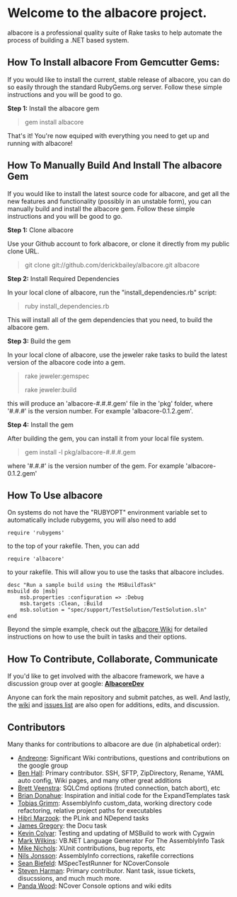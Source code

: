 # Welcome to the albacore project.

albacore is a professional quality suite of Rake tasks to help automate the process of building a .NET based system. 

## How To Install albacore From Gemcutter Gems:

If you would like to install the current, stable release of albacore, you can do so easily through the standard RubyGems.org server. Follow these simple instructions and you will be good to go.

**Step 1:** Install the albacore gem

> gem install albacore

That's it! You're now equiped with everything you need to get up and running with albacore!

## How To Manually Build And Install The albacore Gem

If you would like to install the latest source code for albacore, and get all the new features and functionality (possibly in an unstable form), you can manually build and install the albacore gem. Follow these simple instructions and you will be good to go.

**Step 1:** Clone albacore

Use your Github account to fork albacore, or clone it directly from my public clone URL.

> git clone git://github.com/derickbailey/albacore.git albacore

**Step 2:** Install Required Dependencies

In your local clone of albacore, run the "install_dependencies.rb" script:

> ruby install_dependencies.rb

This will install all of the gem dependencies that you need, to build the albacore gem.

**Step 3:** Build the gem

In your local clone of albacore, use the jeweler rake tasks to build the latest version of the albacore code into a gem.

> rake jeweler:gemspec
>
> rake jeweler:build

this will produce an 'albacore-#.#.#.gem' file in the 'pkg' folder, where '#.#.#' is the version number. For example 'albacore-0.1.2.gem'.

**Step 4:** Install the gem

After building the gem, you can install it from your local file system.

> gem install -l pkg/albacore-#.#.#.gem

where '#.#.#' is the version number of the gem. For example 'albacore-0.1.2.gem'

## How To Use albacore

On systems do not have the "RUBYOPT" environment variable set to automatically include rubygems, you will also need to add

    require 'rubygems'

to the top of your rakefile. Then, you can add

    require 'albacore'

to your rakefile. This will allow you to use the tasks that albacore includes.  

    desc "Run a sample build using the MSBuildTask"
    msbuild do |msb|
        msb.properties :configuration => :Debug
        msb.targets :Clean, :Build
        msb.solution = "spec/support/TestSolution/TestSolution.sln"
    end

Beyond the simple example, check out the [albacore Wiki](http://wiki.github.com/derickbailey/albacore) for detailed instructions on how to use the built in tasks and their options.

## How To Contribute, Collaborate, Communicate

If you'd like to get involved with the albacore framework, we have a discussion group over at google: **[AlbacoreDev](http://groups.google.com/group/albacoredev)**

Anyone can fork the main repository and submit patches, as well. And lastly, the [wiki](http://wiki.github.com/derickbailey/albacore) and [issues list](http://github.com/derickbailey/albacore/issues) are also open for additions, edits, and discussion.

## Contributors

Many thanks for contributions to albacore are due (in alphabetical order):

* [Andreone](http://github.com/Andreone): Significant Wiki contributions, questions and contributions on the google group
* [Ben Hall](http://github.com/benhall): Primary contributor. SSH, SFTP, ZipDirectory, Rename, YAML auto config, Wiki pages, and many other great additions
* [Brett Veenstra](http://github.com/brettveenstra): SQLCmd options (truted connection, batch abort), etc
* [Brian Donahue](http://github.com/briandonahue): Inspiration and initial code for the ExpandTemplates task
* [Tobias Grimm](http://github.com/e-tobi): AssemblyInfo custom_data, working directory code refactoring, relative project paths for executables
* [Hibri Marzook](http://github.com/hibri): the PLink and NDepend tasks
* [James Gregory](http://github.com/jagregory): the Docu task
* [Kevin Colyar](http://github.com/kevincolyar): Testing and updating of MSBuild to work with Cygwin
* [Mark Wilkins](http://github.com/markwilk): VB.NET Language Generator For The AssemblyInfo Task
* [Mike Nichols](http://github.com/mnichols): XUnit contributions, bug reports, etc
* [Nils Jonsson](http://github.com/njonsson): AssemblyInfo corrections, rakefile corrections
* [Sean Biefeld](http://github.com/seanbiefeld): MSpecTestRunner for NCoverConsole
* [Steven Harman](http://github.com/stevenharman): Primary contributor. Nant task, issue tickets, disucssions, and much much more.
* [Panda Wood](http://github.com/pandawood): NCover Console options and wiki edits
